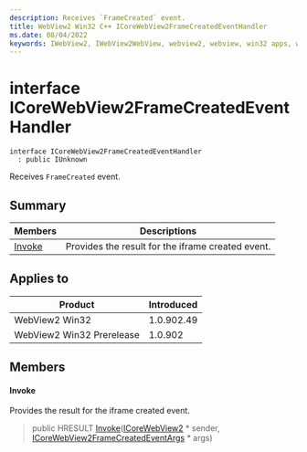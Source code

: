 ```yaml
---
description: Receives `FrameCreated` event.
title: WebView2 Win32 C++ ICoreWebView2FrameCreatedEventHandler
ms.date: 08/04/2022
keywords: IWebView2, IWebView2WebView, webview2, webview, win32 apps, win32, edge, ICoreWebView2, ICoreWebView2Controller, browser control, edge html, ICoreWebView2FrameCreatedEventHandler
---
```


# interface ICoreWebView2FrameCreatedEventHandler

```
interface ICoreWebView2FrameCreatedEventHandler
  : public IUnknown
```

Receives `FrameCreated` event.

## Summary

 Members                        | Descriptions
--------------------------------|---------------------------------------------
[Invoke](#invoke) | Provides the result for the iframe created event.

## Applies to

Product                         | Introduced
--------------------------------|---------------------------------------------
WebView2 Win32            |    1.0.902.49
WebView2 Win32 Prerelease |    1.0.902

## Members

#### Invoke

Provides the result for the iframe created event.

> public HRESULT [Invoke](#invoke)([ICoreWebView2](icorewebview2.md) * sender, [ICoreWebView2FrameCreatedEventArgs](icorewebview2framecreatedeventargs.md) * args)

